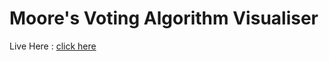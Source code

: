 # Moore's Voting Algorithm Visualiser

Live Here : [click here](http://moores-algorithm-visualizer.netlify.app/)
